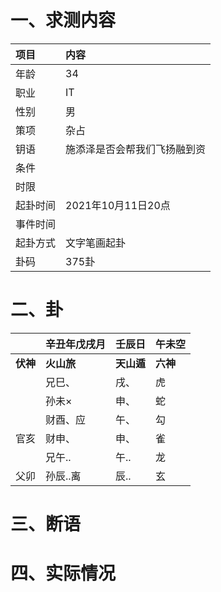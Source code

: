 # 一、求测内容
|项目|内容|
|:-|:-|
|年龄|34|
|职业|IT|
|性别|男|
|策项|杂占|
|钥语|施添泽是否会帮我们飞扬融到资|
|条件||
|时限||
|起卦时间|2021年10月11日20点|
|事件时间||
|起卦方式|文字笔画起卦|
|卦码|375卦|

# 二、卦
||辛丑年戊戌月|壬辰日|午未空|
|:-|:-|:-|:-|
|**伏神**|**火山旅**|**天山遁**|**六神**|
||兄巳、|戌、|虎|
||孙未×|申、|蛇|
||财酉、应|午、|勾|
|官亥|财申、|申、|雀|
||兄午..|午..|龙|
|父卯|孙辰..离|辰..|玄|


# 三、断语

# 四、实际情况